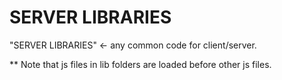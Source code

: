 SERVER LIBRARIES
================

"SERVER LIBRARIES" <- any common code for client/server.

** Note that js files in lib folders are loaded before other js files.